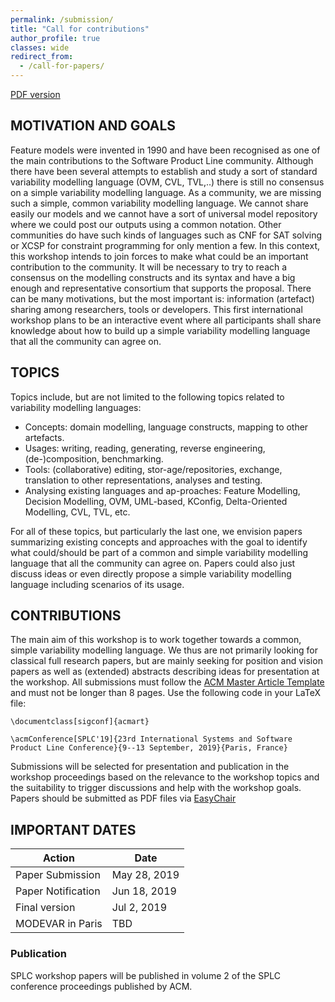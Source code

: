 ```yaml
---
permalink: /submission/
title: "Call for contributions"
author_profile: true
classes: wide
redirect_from: 
  - /call-for-papers/
---
```


[PDF version](assets/modevar/MODEVAR-CFP.pdf)

## MOTIVATION AND GOALS

Feature models were invented in 1990 and have been recognised as one of the main contributions to the Software Product Line community. Although there have been several attempts to establish and study a sort of standard variability modelling language (OVM, CVL, TVL,..) there is still no consensus on a simple variability modelling language. 
As a community, we are missing such a simple, common variability modelling language. We cannot share easily our models and we cannot have a sort of universal model repository where we could post our outputs using a common notation. Other communities do have such kinds of languages such as CNF for SAT solving or XCSP for constraint programming for only mention a few.
In this context, this workshop intends to join forces to make what could be an important contribution to the community. It will be necessary to try to reach a consensus on the modelling constructs and its syntax and have a big enough and representative consortium that supports the proposal.
There can be many motivations, but the most important is: information (artefact) sharing among researchers, tools or developers. This first international workshop plans to be an interactive event where all participants shall share knowledge about how to build up a simple variability modelling language that all the community can agree on.

## TOPICS

Topics include, but are not limited to the following topics related to variability modelling languages:
* Concepts: domain modelling, language constructs, mapping to other artefacts.
* Usages: writing, reading, generating, reverse engineering, (de-)composition, benchmarking.
* Tools: (collaborative) editing, stor-age/repositories, exchange, translation to other representations, analyses and testing.
* Analysing existing languages and ap-proaches: Feature Modelling, Decision Modelling, OVM, UML-based, KConfig, Delta-Oriented Modelling, CVL, TVL, etc.

For all of these topics, but particularly the last one, we envision papers summarizing existing concepts and approaches with the goal to identify what could/should be part of a common and simple variability modelling language that all the community can agree on. Papers could also just discuss ideas or even directly propose a simple variability modelling language including scenarios of its usage. 

## CONTRIBUTIONS

The main aim of this workshop is to work together towards a common, simple variability modelling language. We thus are not primarily looking for classical full research papers, but are mainly seeking for position and vision papers as well as (extended) abstracts describing ideas for presentation at the workshop. All submissions must follow the [ACM Master Article Template](https://www.acm.org/publications/proceedings-template) and must not be longer than 8 pages. Use the following code in your LaTeX file: 

~~~~
\documentclass[sigconf]{acmart}

\acmConference[SPLC'19]{23rd International Systems and Software Product Line Conference}{9--13 September, 2019}{Paris, France}
~~~~


Submissions will be selected for presentation and publication in the workshop proceedings based on the relevance to the workshop topics and the suitability to trigger discussions and help with the workshop goals. Papers should be submitted as PDF files via [EasyChair](https://easychair.org/conferences/?conf=modevar2019)

## IMPORTANT DATES

| Action             | Date        |
| -------------------- | ------------ |
| Paper Submission     | May 28, 2019 |
| Paper Notification   | Jun 18, 2019 |
| Final version        | Jul  2, 2019 |
| MODEVAR in Paris     | TBD          |


### Publication
SPLC workshop papers will be published in volume 2 of the SPLC conference proceedings published by ACM.

